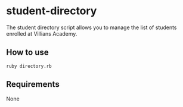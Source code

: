 # student-directory

The student directory script allows you to manage the list of students enrolled at Villians Academy.

## How to use

```shell
ruby directory.rb
```

## Requirements

None